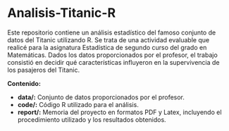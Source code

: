 # Analisis-Titanic-R
Este repositorio contiene un análisis estadístico del famoso conjunto de datos del Titanic utilizando R.
Se trata de una actividad evaluable que realicé para la asignatura Estadística de segundo curso del grado en Matemáticas.
Dados los datos proporcionados por el profesor, el trabajo consistió en decidir qué características influyeron en la supervivencia de los pasajeros del Titanic.

**Contenido:**

* **data/:** Conjunto de datos proporcionados por el profesor.
* **code/:** Código R utilizado para el análisis.
* **report/:** Memoria del proyecto en formatos PDF y Latex, incluyendo el procedimiento utilizado y los resultados obtenidos.
